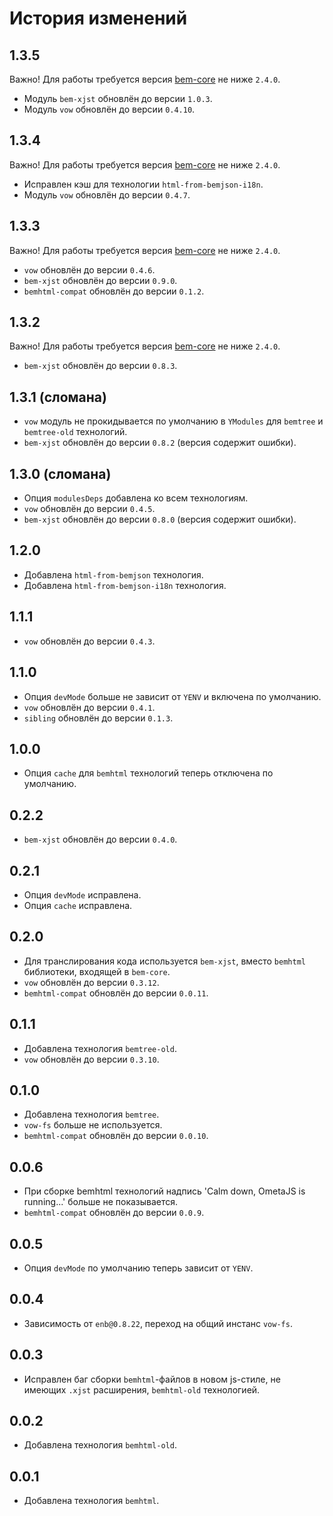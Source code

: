 История изменений
=================

1.3.5
-----

Важно! Для работы требуется версия [bem-core](https://github.com/bem/bem-core/) не ниже `2.4.0`.

* Модуль `bem-xjst` обновлён до версии `1.0.3`.
* Модуль `vow` обновлён до версии `0.4.10`.

1.3.4
-----

Важно! Для работы требуется версия [bem-core](https://github.com/bem/bem-core/) не ниже `2.4.0`.

* Исправлен кэш для технологии `html-from-bemjson-i18n`.
* Модуль `vow` обновлён до версии `0.4.7`.

1.3.3
-----

Важно! Для работы требуется версия [bem-core](https://github.com/bem/bem-core/) не ниже `2.4.0`.

* `vow` обновлён до версии `0.4.6`.
* `bem-xjst` обновлён до версии `0.9.0`.
* `bemhtml-compat` обновлён до версии `0.1.2`.

1.3.2
-----

Важно! Для работы требуется версия [bem-core](https://github.com/bem/bem-core/) не ниже `2.4.0`.

* `bem-xjst` обновлён до версии `0.8.3`.

1.3.1 (сломана)
-----

* `vow` модуль не прокидывается по умолчанию в `YModules` для `bemtree` и `bemtree-old` технологий.
* `bem-xjst` обновлён до версии `0.8.2` (версия содержит ошибки).

1.3.0 (сломана)
-----

* Опция `modulesDeps` добавлена ко всем технологиям.
* `vow` обновлён до версии `0.4.5`.
* `bem-xjst` обновлён до версии `0.8.0` (версия содержит ошибки).

1.2.0
-----

* Добавлена `html-from-bemjson` технология.
* Добавлена `html-from-bemjson-i18n` технология.

1.1.1
-----

* `vow` обновлён до версии `0.4.3`.

1.1.0
-----

* Опция `devMode` больше не зависит от `YENV` и включена по умолчанию.
* `vow` обновлён до версии `0.4.1`.
* `sibling` обновлён до версии `0.1.3`.

1.0.0
-----

* Опция `cache` для `bemhtml` технологий теперь отключена по умолчанию.

0.2.2
-----

* `bem-xjst` обновлён до версии `0.4.0`.

0.2.1
-----

* Опция `devMode` исправлена.
* Опция `cache` исправлена.

0.2.0
-----

* Для транслирования кода используется `bem-xjst`, вместо `bemhtml` библиотеки, входящей в `bem-core`.
* `vow` обновлён до версии `0.3.12`.
* `bemhtml-compat` обновлён до версии `0.0.11`.

0.1.1
-----

* Добавлена технология `bemtree-old`.
* `vow` обновлён до версии `0.3.10`.

0.1.0
-----

* Добавлена технология `bemtree`.
* `vow-fs` больше не используется.
* `bemhtml-compat` обновлён до версии `0.0.10`.

0.0.6
-----

* При сборке bemhtml технологий надпись 'Calm down, OmetaJS is running...' больше не показывается.
* `bemhtml-compat` обновлён до версии `0.0.9`.

0.0.5
-----

* Опция `devMode` по умолчанию теперь зависит от `YENV`.

0.0.4
-----

* Зависимость от `enb@0.8.22`, переход на общий инстанс `vow-fs`.

0.0.3
-----

* Исправлен баг сборки `bemhtml`-файлов в новом js-стиле, не имеющих `.xjst` расширения, `bemhtml-old` технологией.

0.0.2
-----

* Добавлена технология `bemhtml-old`.

0.0.1
-----

* Добавлена технология `bemhtml`.
